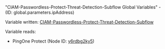 "CIAM-Passwordless-Protect-Threat-Detection-Subflow Global Variables" - (ID: global.parameters.ipAddress)

Variable written:
[CIAM-Passwordless-Protect-Threat-Detection-Subflow](../index.md#Variables)

Variable reads:
* PingOne Protect (Node ID: [y6rdbg2ky5](../nodes/y6rdbg2ky5.md))
